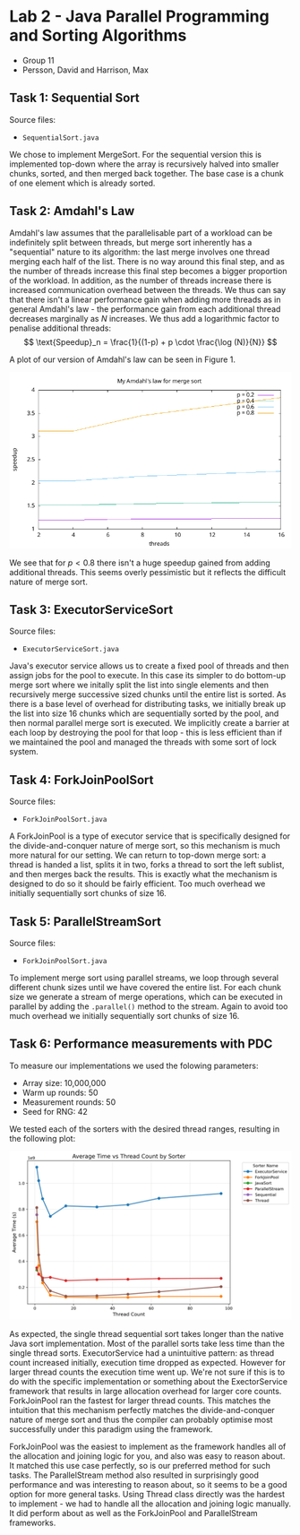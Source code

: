 # Lab 2 - Java Parallel Programming and Sorting Algorithms
- Group 11
- Persson, David and Harrison, Max

## Task 1: Sequential Sort
Source files:

- `SequentialSort.java`

We chose to implement MergeSort. For the sequential version this is implemented top-down where the array is recursively halved into smaller chunks, sorted, and then merged back together. The base case is a chunk of one element which is already sorted.

## Task 2: Amdahl's Law

Amdahl's law assumes that the parallelisable part of a workload can be indefinitely split between threads, but merge sort inherently has a "sequential" nature to its algorithm: the last merge involves one thread merging each half of the list. There is no way around this final step, and as the number of threads increase this final step becomes a bigger proportion of the workload. In addition, as the number of threads increase there is increased communication overhead between the threads. We thus can say that there isn't a linear performance gain when adding more threads as in general Amdahl's law - the performance gain from each additional thread decreases marginally as $N$ increases. We thus add a logarithmic factor to penalise additional threads:
$$
    \text{Speedup}_n = \frac{1}{(1-p) + p \cdot \frac{\log (N)}{N}}
$$

A plot of our version of Amdahl's law can be seen in Figure 1.

![amdahl's law plot](data/amdahl.png)

We see that for $p<0.8$ there isn't a huge speedup gained from adding additional threads. This seems overly pessimistic but it reflects the difficult nature of merge sort.

## Task 3: ExecutorServiceSort

Source files:

- `ExecutorServiceSort.java`

Java's executor service allows us to create a fixed pool of threads and then assign jobs for the pool to execute. In this case its simpler to do bottom-up merge sort where we initally split the list into single elements and then recursively merge successive sized chunks until the entire list is sorted. As there is a base level of overhead for distributing tasks, we initially break up the list into size 16 chunks which are sequentially sorted by the pool, and then normal parallel merge sort is executed. We implicitly create a barrier at each loop by destroying the pool for that loop - this is less efficient than if we maintained the pool and managed the threads with some sort of lock system.

## Task 4: ForkJoinPoolSort

Source files:

- `ForkJoinPoolSort.java`

A ForkJoinPool is a type of executor service that is specifically designed for the divide-and-conquer nature of merge sort, so this mechanism is much more natural for our setting. We can return to top-down merge sort: a thread is handed a list, splits it in two, forks a thread to sort the left sublist, and then merges back the results. This is exactly what the mechanism is designed to do so it should be fairly efficient. Too much overhead we initially sequentially sort chunks of size 16.

## Task 5: ParallelStreamSort

Source files:

- `ForkJoinPoolSort.java`

To implement merge sort using parallel streams, we loop through several different chunk sizes until we have covered the entire list. For each chunk size we generate a stream of merge operations, which can be executed in parallel by adding the `.parallel()` method to the stream. Again to avoid too much overhead we initially sequentially sort chunks of size 16.

## Task 6: Performance measurements with PDC

To measure our implementations we used the folowing parameters:

- Array size: 10,000,000
- Warm up rounds: 50
- Measurement rounds: 50
- Seed for RNG: 42

We tested each of the sorters with the desired thread ranges, resulting in the following plot:

![pdc plot](data/thread_performance.png)

As expected, the single thread sequential sort takes longer than the native Java sort implementation. Most of the parallel sorts take less time than the single thread sorts. ExecutorService had a unintuitive pattern: as thread count increased initially, execution time dropped as expected. However for larger thread counts the execution time went up. We're not sure if this is to do with the specific implementation or something about the ExectorService framework that results in large allocation overhead for larger core counts. ForkJoinPool ran the fastest for larger thread counts. This matches the intuition that this mechanism perfectly matches the divide-and-conquer nature of merge sort and thus the compiler can probably optimise most successfully under this paradigm using the framework.


ForkJoinPool was the easiest to implement as the framework handles all of the allocation and joining logic for you, and also was easy to reason about. It matched this use case perfectly, so is our preferred method for such tasks. The ParallelStream method also resulted in surprisingly good performance and was interesting to reason about, so it seems to be a good option for more general tasks.
Using Thread class directly was the hardest to implement - we had to handle all the allocation and joining logic manually. It did perform about as well as the ForkJoinPool and ParallelStream frameworks.

